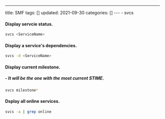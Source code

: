 ---
title: SMF
tags: []
updated: 2021-09-30
categories: []
--- - svcs

#### Display servcie status.
```bash
svcs <ServiceName>
```

#### Display a service's dependencies.
```bash
svcs -d <ServiceName>
```
		
#### Display current milestone. 
##### - It will be the one with the most current STIME.
```bash
svcs milestone*
```

#### Dsplay all online services.
```bash
svcs -a | grep online
```